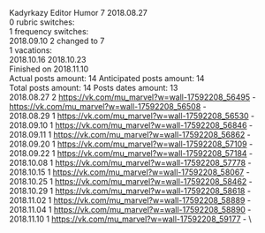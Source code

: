 Kadyrkazy	Editor Humor 7 2018.08.27\
0 rubric switches:\
1 frequency switches:\
2018.09.10 2 changed to 7 \
1 vacations:\
2018.10.16 2018.10.23 \
Finished on 2018.11.10\
Actual posts amount: 14	Anticipated posts amount: 14
\
Total posts amount: 14	Posts dates amount: 13\
2018.08.27 2 https://vk.com/mu_marvel?w=wall-17592208_56495 - https://vk.com/mu_marvel?w=wall-17592208_56508 - \
2018.08.29 1 https://vk.com/mu_marvel?w=wall-17592208_56530 - \
2018.09.10 1 https://vk.com/mu_marvel?w=wall-17592208_56846 - \
2018.09.11 1 https://vk.com/mu_marvel?w=wall-17592208_56862 - \
2018.09.20 1 https://vk.com/mu_marvel?w=wall-17592208_57109 - \
2018.09.22 1 https://vk.com/mu_marvel?w=wall-17592208_57184 - \
2018.10.08 1 https://vk.com/mu_marvel?w=wall-17592208_57778 - \
2018.10.15 1 https://vk.com/mu_marvel?w=wall-17592208_58067 - \
2018.10.25 1 https://vk.com/mu_marvel?w=wall-17592208_58462 - \
2018.10.29 1 https://vk.com/mu_marvel?w=wall-17592208_58618 - \
2018.11.02 1 https://vk.com/mu_marvel?w=wall-17592208_58889 - \
2018.11.04 1 https://vk.com/mu_marvel?w=wall-17592208_58890 - \
2018.11.10 1 https://vk.com/mu_marvel?w=wall-17592208_59177 - \

